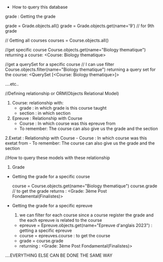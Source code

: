 - How to query this database

grade : Getting the grade

grade = Grade.objects.all()
grade = Grade.objects.get(name='9') // for 9th grade

// Getting all courses
courses = Course.objects.all()

//get specific course
Course.objects.get(name="Biology thematique")
returning a course: <Course: Biology thematique>

//get a querySet for a specific course
// I can use filter
Course.objects.filter(name="Biology thematique")
returning a query set for the course: <QuerySet [<Course: Biology thematique>]>

....etc..

//Defining relationship or ORM(Objects Relational Model)

1. Course: relationship with:
    - grade : in which grade is this course taught
    - section : in which section
2. Epreuve : Relationship with Course
    - Course : In which course was this epreuve from
    - To remember: The course can also give us the grade and the section

2.Exetat : Relationship with Course
    - Course : In which course was this exetat from
    - To remember: The course can also give us the grade and the section

//How to query these models with these relationship

1. Grade

- Getting the grade for a specific course

    course = Course.objects.get(name="Biology thematique")
    course.grade // to get the grade
    returns : <Grade: 3ème Post Fondamental(Finalistes)>

- Getting the grade for a specific epreuve

    1. we can filter for each course since a course register the grade and the each epreuve is related to the course

    -  epreuve = Epreuve.objects.get(name="Epreuve d'anglais 2023") : getting a specific epreuve
    - course = epreuves.course : to get the course 
    - grade = course.grade
    - returning : <Grade: 3ème Post Fondamental(Finalistes)>

....EVERYTHING ELSE CAN BE DONE THE SAME WAY
